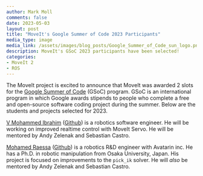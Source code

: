 ```yaml
---
author: Mark Moll
comments: false
date: 2023-05-03
layout: post
title: "MoveIt's Google Summer of Code 2023 Participants"
media_type: image
media_link: /assets/images/blog_posts/Google_Summer_of_Code_sun_logo.png
description: MoveIt's GSoC 2023 participants have been selected!
categories:
- MoveIt 2
- ROS
---
```

The MoveIt project is excited to announce that MoveIt was awarded 2 slots for the [Google Summer of Code](https://summerofcode.withgoogle.com/) (GSoC) program. GSoC is an international program in which Google awards stipends to people who complete a free and open-source software coding project during the summer. Below are the students and projects selected for 2023.

[V Mohammed Ibrahim](https://www.linkedin.com/in/ibrahiminfinite/) ([Github](https://github.com/ibrahiminfinite)) is a robotics software engineer. He will be working on improved realtime control with MoveIt Servo. He will be mentored by Andy Zelenak and Sebastian Castro.

[Mohamed Raessa](https://www.linkedin.com/in/mohraessa/) ([Github](https://github.com/Robotawi)) is a robotics R&D engineer with Avatarin inc. He has a Ph.D. in robotic manipulation from Osaka University, Japan. His project is focused on  improvements to the `pick_ik` solver. He will _also_ be mentored by Andy Zelenak and Sebastian Castro.
